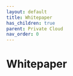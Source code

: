 ```yaml
---
layout: default
title: Whitepaper
has_children: true
parent: Private Cloud
nav_order: 0
---
```


# Whitepaper